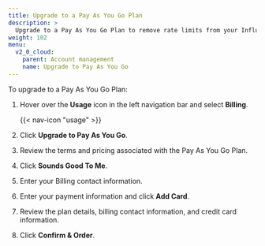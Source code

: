```yaml
---
title: Upgrade to a Pay As You Go Plan
description: >
  Upgrade to a Pay As You Go Plan to remove rate limits from your InfluxDB Cloud 2.0 account.
weight: 102
menu:
  v2_0_cloud:
    parent: Account management
    name: Upgrade to Pay As You Go
---
```


To upgrade to a Pay As You Go Plan:

1. Hover over the **Usage** icon in the left navigation bar and select **Billing**.

    {{< nav-icon "usage" >}}

2. Click **Upgrade to Pay As You Go**.
3. Review the terms and pricing associated with the Pay As You Go Plan.
4. Click **Sounds Good To Me**.
5. Enter your Billing contact information.
6. Enter your payment information and click **Add Card**.
7. Review the plan details, billing contact information, and credit card information.
8. Click **Confirm & Order**.
